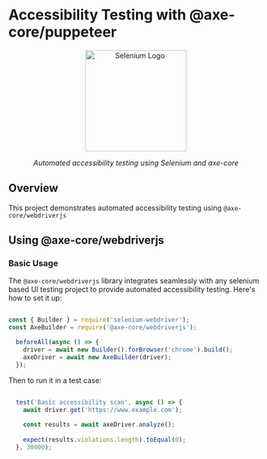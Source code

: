 # Accessibility Testing with @axe-core/puppeteer

<div align="center">
  <img src="https://images.seeklogo.com/logo-png/45/1/selenium-logo-png_seeklogo-456125.png" alt="Selenium Logo" width="200">
  <br>
  <p><em>Automated accessibility testing using Selenium and axe-core</em></p>
</div>

## Overview

This project demonstrates automated accessibility testing using `@axe-core/webdriverjs`

## Using @axe-core/webdriverjs

### Basic Usage

The `@axe-core/webdriverjs` library integrates seamlessly with any selenium based UI testing project to provide automated accessibility testing. Here's how to set it up:

```javascript

const { Builder } = require('selenium-webdriver');
const AxeBuilder = require('@axe-core/webdriverjs');

  beforeAll(async () => {
    driver = await new Builder().forBrowser('chrome').build();
    axeDriver = await new AxeBuilder(driver);
  });

```

Then to run it in a test case: 

```javascript

  test('Basic accessibility scan', async () => {
    await driver.get('https://www.example.com');
    
    const results = await axeDriver.analyze();
    
    expect(results.violations.length).toEqual(0);
  }, 30000);

```
